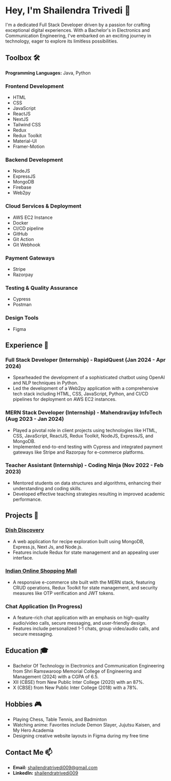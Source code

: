 # Hey, I'm Shailendra Trivedi 👋

I'm a dedicated Full Stack Developer driven by a passion for crafting exceptional digital experiences. With a Bachelor's in Electronics and Communication Engineering, I've embarked on an exciting journey in technology, eager to explore its limitless possibilities. 

## Toolbox 🛠️

**Programming Languages:** Java, Python

### Frontend Development
- HTML
- CSS
- JavaScript
- ReactJS
- NextJS
- Tailwind CSS
- Redux
- Redux Toolkit
- Material-UI
- Framer-Motion

### Backend Development
- NodeJS
- ExpressJS
- MongoDB
- Firebase
- Web2py

### Cloud Services & Deployment
- AWS EC2 Instance
- Docker
- CI/CD pipeline
- GitHub
- Git Action
- Git Webhook

### Payment Gateways
- Stripe
- Razorpay

### Testing & Quality Assurance
- Cypress
- Postman

### Design Tools
- Figma

## Experience 💼

### Full Stack Developer (Internship) - RapidQuest (Jan 2024 - Apr 2024)
- Spearheaded the development of a sophisticated chatbot using OpenAI and NLP techniques in Python.
- Led the development of a Web2py application with a comprehensive tech stack including HTML, CSS, JavaScript, Python, and CI/CD pipelines for deployment on AWS EC2 instances.

### MERN Stack Developer (Internship) - Mahendravijay InfoTech (Aug 2023 - Jan 2024)
- Played a pivotal role in client projects using technologies like HTML, CSS, JavaScript, ReactJS, Redux Toolkit, NodeJS, ExpressJS, and MongoDB.
- Implemented end-to-end testing with Cypress and integrated payment gateways like Stripe and Razorpay for e-commerce platforms.

### Teacher Assistant (Internship) - Coding Ninja (Nov 2022 - Feb 2023)
- Mentored students on data structures and algorithms, enhancing their understanding and coding skills.
- Developed effective teaching strategies resulting in improved academic performance.

## Projects 🚀

### [Dish Discovery](https://new-dish-discovery.vercel.app/) 
- A web application for recipe exploration built using MongoDB, Express.js, Next Js, and Node.js. 
- Features include Redux for state management and an appealing user interface.

### [Indian Online Shopping Mall](https://iosm.netlify.app/)
- A responsive e-commerce site built with the MERN stack, featuring CRUD operations, Redux Toolkit for state management, and security measures like OTP verification and JWT tokens.

### Chat Application (In Progress)
- A feature-rich chat application with an emphasis on high-quality audio/video calls, secure messaging, and user-friendly design. 
- Features include personalized 1-1 chats, group video/audio calls, and secure messaging.

## Education 🎓

- Bachelor Of Technology in Electronics and Communication Engineering from Shri Ramswaroop Memorial College of Engineering and Management (2024) with a CGPA of 6.5.
- XII (CBSE) from New Public Inter College (2020) with an 87%.
- X (CBSE) from New Public Inter College (2018) with a 78%.

## Hobbies 🎮

- Playing Chess, Table Tennis, and Badminton
- Watching anime: Favorites include Demon Slayer, Jujutsu Kaisen, and My Hero Academia
- Designing creative website layouts in Figma during my free time

## Contact Me 📫

- **Email:** shailendratrivedi009@gmail.com
- **LinkedIn:** [shailendratrivedi009](https://www.linkedin.com/in/shailendratrivedi009/)
